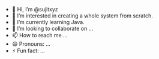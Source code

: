 - 👋 Hi, I’m @sujitxyz
- 👀 I’m interested in creating a whole system from scratch.
- 🌱 I’m currently learning  Java. 
- 💞️ I’m looking to collaborate on ...
- 📫 How to reach me ...
- 😄 Pronouns: ...
- ⚡ Fun fact: ...

